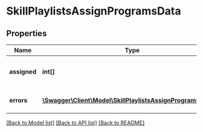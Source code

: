 # SkillPlaylistsAssignProgramsData

## Properties
Name | Type | Description | Notes
------------ | ------------- | ------------- | -------------
**assigned** | **int[]** | List with successfully assigned items | 
**errors** | [**\Swagger\Client\Model\SkillPlaylistsAssignProgramsErrors[]**](SkillPlaylistsAssignProgramsErrors.md) | Errors during process | 

[[Back to Model list]](../README.md#documentation-for-models) [[Back to API list]](../README.md#documentation-for-api-endpoints) [[Back to README]](../README.md)


